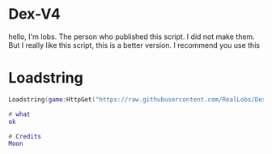 # Dex-V4
hello, I'm lobs. The person who published this script. I did not make them. But I really like this script, this is a better version. I recommend you use this

# Loadstring
```lua
Loadstring(game:HttpGet("https://raw.githubusercontent.com/RealLobs/Dex-V4/better-dex/nicenewdex.lua"))()```

# what
ok

# Credits
Moon
